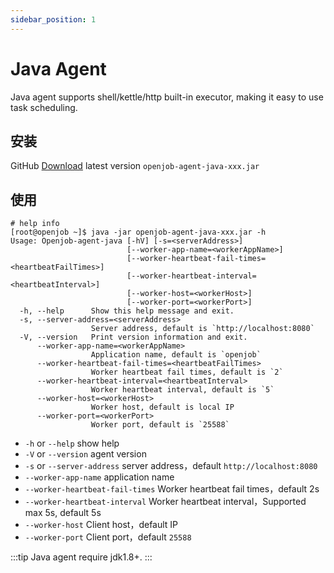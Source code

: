 ```yaml
---
sidebar_position: 1
---
```


# Java Agent

Java agent supports shell/kettle/http built-in executor,  making it easy to use task scheduling.

## 安装

GitHub [Download](https://github.com/open-job/openjob/releases) latest version `openjob-agent-java-xxx.jar`

## 使用

```shell
# help info
[root@openjob ~]$ java -jar openjob-agent-java-xxx.jar -h
Usage: Openjob-agent-java [-hV] [-s=<serverAddress>]
                          [--worker-app-name=<workerAppName>]
                          [--worker-heartbeat-fail-times=<heartbeatFailTimes>]
                          [--worker-heartbeat-interval=<heartbeatInterval>]
                          [--worker-host=<workerHost>]
                          [--worker-port=<workerPort>]
  -h, --help      Show this help message and exit.
  -s, --server-address=<serverAddress>
                  Server address, default is `http://localhost:8080`
  -V, --version   Print version information and exit.
      --worker-app-name=<workerAppName>
                  Application name, default is `openjob`
      --worker-heartbeat-fail-times=<heartbeatFailTimes>
                  Worker heartbeat fail times, default is `2`
      --worker-heartbeat-interval=<heartbeatInterval>
                  Worker heartbeat interval, default is `5`
      --worker-host=<workerHost>
                  Worker host, default is local IP
      --worker-port=<workerPort>
                  Worker port, default is `25588`
```

- `-h` or `--help` show help
- `-V` or `--version` agent version
- `-s` or `--server-address` server address，default `http://localhost:8080`
- `--worker-app-name` application name
- `--worker-heartbeat-fail-times` Worker heartbeat fail times，default 2s
- `--worker-heartbeat-interval` Worker heartbeat interval，Supported max 5s, default 5s
- `--worker-host` Client host，default IP
- `--worker-port` Client port，default `25588`

:::tip
Java agent require jdk1.8+.
:::